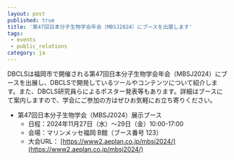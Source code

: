 ```yaml
---
layout: post
published: true
title: '第47回日本分子生物学会年会（MBSJ2024）にブースを出展します'
tags:
 - events
 - public_relations
category: ja
---
```

DBCLSは福岡市で開催される第47回日本分子生物学会年会（MBSJ2024）にブースを出展し、DBCLSで開発しているツールやコンテンツについて紹介します。また、DBCLS研究員らによるポスター発表等もあります。詳細はブースにて案内しますので、学会にご参加の方はぜひお気軽にお立ち寄りください。

- 第47回日本分子生物学会（MBSJ2024）展示ブース
  - 日程：2024年11月27日（水）～29日（金）10:00-17:00　　　　
  - 会場：マリンメッセ福岡 B館（ブース番号 123）
  - 大会URL： [https://www2.aeplan.co.jp/mbsj2024/](https://www2.aeplan.co.jp/mbsj2024/)
